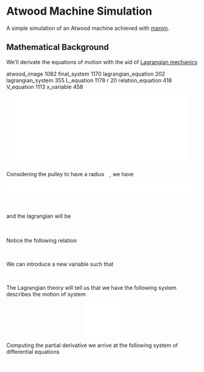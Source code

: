 
# Atwood Machine Simulation

A simple simulation of an Atwood machine achieved with [manim](github.com).

## Mathematical Background

We'll derivate the equations of motion with the aid of [Lagrangian mechanics](https://en.wikipedia.org/wiki/Lagrangian_mechanics)

atwood_image 1082
final_system 1170
lagrangian_equation 202
lagrangian_system 355
L_equation 1178
r 20
relation_equation 418
V_equation 1113
x_variable 458

<div align="center">
  <img src="./tex/atwood_image_white.svg" width="450">
</div>

Considering the pulley to have a radius   <img src="./tex/r_white.svg" width="10">, we have

<div align="center">
  <img src="./tex/L_equation_white.svg" width="550">
</div>

<div align="center">
  <img src="./tex/V_equation_white.svg" width="519">
</div>

and the lagrangian will be

<div align="center">
  <img src="./tex/lagrangian_equation_white.svg" width="100">
</div>

Notice the following relation

<div align="center">
  <img src="./tex/relation_equation_white.svg" width="100">
</div>

We can introduce a new variable such that

<div align="center">
  <img src="./tex/x_variable_white.svg" width="100">
</div>

The Lagrangian theory will tell us that we have the following system describes the motion of system

<div align="center">
  <img src="./tex/lagrangian_system_white.svg" width="100">
</div>

Computing the partial derivative we arrive at the following system of differential equations

<div align="center">
  <img src="./tex/final_system_white.svg" width="100">
</div>






